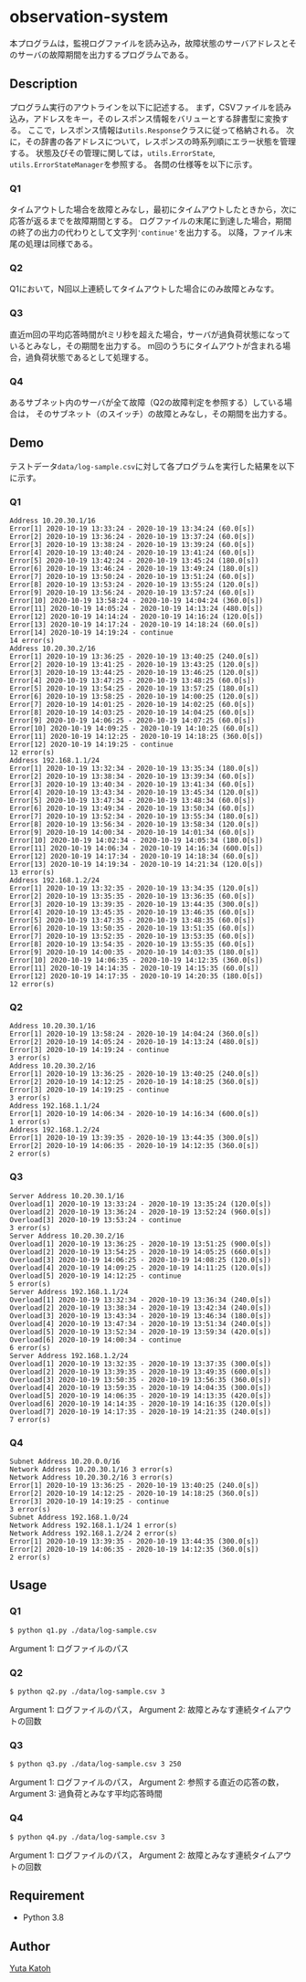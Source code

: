 # observation-system
本プログラムは，監視ログファイルを読み込み，故障状態のサーバアドレスとそのサーバの故障期間を出力するプログラムである。

## Description
プログラム実行のアウトラインを以下に記述する。
まず，CSVファイルを読み込み，アドレスをキー，そのレスポンス情報をバリューとする辞書型に変換する。
ここで，レスポンス情報は`utils.Response`クラスに従って格納される。
次に，その辞書の各アドレスについて，レスポンスの時系列順にエラー状態を管理する。
状態及びその管理に関しては，`utils.ErrorState`, `utils.ErrorStateManager`を参照する。
各問の仕様等を以下に示す。

### Q1
タイムアウトした場合を故障とみなし，最初にタイムアウトしたときから，次に応答が返るまでを故障期間とする。
ログファイルの末尾に到達した場合，期間の終了の出力の代わりとして文字列`'continue'`を出力する。
以降，ファイル末尾の処理は同様である。

### Q2
Q1において，N回以上連続してタイムアウトした場合にのみ故障とみなす。

### Q3
直近m回の平均応答時間がtミリ秒を超えた場合，サーバが過負荷状態になっているとみなし，その期間を出力する。
m回のうちにタイムアウトが含まれる場合，過負荷状態であるとして処理する。

### Q4
あるサブネット内のサーバが全て故障（Q2の故障判定を参照する）している場合は，
そのサブネット（のスイッチ）の故障とみなし，その期間を出力する。

## Demo
テストデータ`data/log-sample.csv`に対して各プログラムを実行した結果を以下に示す。

### Q1
```
Address 10.20.30.1/16
Error[1] 2020-10-19 13:33:24 - 2020-10-19 13:34:24 (60.0[s])
Error[2] 2020-10-19 13:36:24 - 2020-10-19 13:37:24 (60.0[s])
Error[3] 2020-10-19 13:38:24 - 2020-10-19 13:39:24 (60.0[s])
Error[4] 2020-10-19 13:40:24 - 2020-10-19 13:41:24 (60.0[s])
Error[5] 2020-10-19 13:42:24 - 2020-10-19 13:45:24 (180.0[s])
Error[6] 2020-10-19 13:46:24 - 2020-10-19 13:49:24 (180.0[s])
Error[7] 2020-10-19 13:50:24 - 2020-10-19 13:51:24 (60.0[s])
Error[8] 2020-10-19 13:53:24 - 2020-10-19 13:55:24 (120.0[s])
Error[9] 2020-10-19 13:56:24 - 2020-10-19 13:57:24 (60.0[s])
Error[10] 2020-10-19 13:58:24 - 2020-10-19 14:04:24 (360.0[s])
Error[11] 2020-10-19 14:05:24 - 2020-10-19 14:13:24 (480.0[s])
Error[12] 2020-10-19 14:14:24 - 2020-10-19 14:16:24 (120.0[s])
Error[13] 2020-10-19 14:17:24 - 2020-10-19 14:18:24 (60.0[s])
Error[14] 2020-10-19 14:19:24 - continue
14 error(s)
Address 10.20.30.2/16
Error[1] 2020-10-19 13:36:25 - 2020-10-19 13:40:25 (240.0[s])
Error[2] 2020-10-19 13:41:25 - 2020-10-19 13:43:25 (120.0[s])
Error[3] 2020-10-19 13:44:25 - 2020-10-19 13:46:25 (120.0[s])
Error[4] 2020-10-19 13:47:25 - 2020-10-19 13:48:25 (60.0[s])
Error[5] 2020-10-19 13:54:25 - 2020-10-19 13:57:25 (180.0[s])
Error[6] 2020-10-19 13:58:25 - 2020-10-19 14:00:25 (120.0[s])
Error[7] 2020-10-19 14:01:25 - 2020-10-19 14:02:25 (60.0[s])
Error[8] 2020-10-19 14:03:25 - 2020-10-19 14:04:25 (60.0[s])
Error[9] 2020-10-19 14:06:25 - 2020-10-19 14:07:25 (60.0[s])
Error[10] 2020-10-19 14:09:25 - 2020-10-19 14:10:25 (60.0[s])
Error[11] 2020-10-19 14:12:25 - 2020-10-19 14:18:25 (360.0[s])
Error[12] 2020-10-19 14:19:25 - continue
12 error(s)
Address 192.168.1.1/24
Error[1] 2020-10-19 13:32:34 - 2020-10-19 13:35:34 (180.0[s])
Error[2] 2020-10-19 13:38:34 - 2020-10-19 13:39:34 (60.0[s])
Error[3] 2020-10-19 13:40:34 - 2020-10-19 13:41:34 (60.0[s])
Error[4] 2020-10-19 13:43:34 - 2020-10-19 13:45:34 (120.0[s])
Error[5] 2020-10-19 13:47:34 - 2020-10-19 13:48:34 (60.0[s])
Error[6] 2020-10-19 13:49:34 - 2020-10-19 13:50:34 (60.0[s])
Error[7] 2020-10-19 13:52:34 - 2020-10-19 13:55:34 (180.0[s])
Error[8] 2020-10-19 13:56:34 - 2020-10-19 13:58:34 (120.0[s])
Error[9] 2020-10-19 14:00:34 - 2020-10-19 14:01:34 (60.0[s])
Error[10] 2020-10-19 14:02:34 - 2020-10-19 14:05:34 (180.0[s])
Error[11] 2020-10-19 14:06:34 - 2020-10-19 14:16:34 (600.0[s])
Error[12] 2020-10-19 14:17:34 - 2020-10-19 14:18:34 (60.0[s])
Error[13] 2020-10-19 14:19:34 - 2020-10-19 14:21:34 (120.0[s])
13 error(s)
Address 192.168.1.2/24
Error[1] 2020-10-19 13:32:35 - 2020-10-19 13:34:35 (120.0[s])
Error[2] 2020-10-19 13:35:35 - 2020-10-19 13:36:35 (60.0[s])
Error[3] 2020-10-19 13:39:35 - 2020-10-19 13:44:35 (300.0[s])
Error[4] 2020-10-19 13:45:35 - 2020-10-19 13:46:35 (60.0[s])
Error[5] 2020-10-19 13:47:35 - 2020-10-19 13:48:35 (60.0[s])
Error[6] 2020-10-19 13:50:35 - 2020-10-19 13:51:35 (60.0[s])
Error[7] 2020-10-19 13:52:35 - 2020-10-19 13:53:35 (60.0[s])
Error[8] 2020-10-19 13:54:35 - 2020-10-19 13:55:35 (60.0[s])
Error[9] 2020-10-19 14:00:35 - 2020-10-19 14:03:35 (180.0[s])
Error[10] 2020-10-19 14:06:35 - 2020-10-19 14:12:35 (360.0[s])
Error[11] 2020-10-19 14:14:35 - 2020-10-19 14:15:35 (60.0[s])
Error[12] 2020-10-19 14:17:35 - 2020-10-19 14:20:35 (180.0[s])
12 error(s)
```

### Q2
```
Address 10.20.30.1/16
Error[1] 2020-10-19 13:58:24 - 2020-10-19 14:04:24 (360.0[s])
Error[2] 2020-10-19 14:05:24 - 2020-10-19 14:13:24 (480.0[s])
Error[3] 2020-10-19 14:19:24 - continue
3 error(s)
Address 10.20.30.2/16
Error[1] 2020-10-19 13:36:25 - 2020-10-19 13:40:25 (240.0[s])
Error[2] 2020-10-19 14:12:25 - 2020-10-19 14:18:25 (360.0[s])
Error[3] 2020-10-19 14:19:25 - continue
3 error(s)
Address 192.168.1.1/24
Error[1] 2020-10-19 14:06:34 - 2020-10-19 14:16:34 (600.0[s])
1 error(s)
Address 192.168.1.2/24
Error[1] 2020-10-19 13:39:35 - 2020-10-19 13:44:35 (300.0[s])
Error[2] 2020-10-19 14:06:35 - 2020-10-19 14:12:35 (360.0[s])
2 error(s)
```

### Q3
```
Server Address 10.20.30.1/16
Overload[1] 2020-10-19 13:33:24 - 2020-10-19 13:35:24 (120.0[s])
Overload[2] 2020-10-19 13:36:24 - 2020-10-19 13:52:24 (960.0[s])
Overload[3] 2020-10-19 13:53:24 - continue
3 error(s)
Server Address 10.20.30.2/16
Overload[1] 2020-10-19 13:36:25 - 2020-10-19 13:51:25 (900.0[s])
Overload[2] 2020-10-19 13:54:25 - 2020-10-19 14:05:25 (660.0[s])
Overload[3] 2020-10-19 14:06:25 - 2020-10-19 14:08:25 (120.0[s])
Overload[4] 2020-10-19 14:09:25 - 2020-10-19 14:11:25 (120.0[s])
Overload[5] 2020-10-19 14:12:25 - continue
5 error(s)
Server Address 192.168.1.1/24
Overload[1] 2020-10-19 13:32:34 - 2020-10-19 13:36:34 (240.0[s])
Overload[2] 2020-10-19 13:38:34 - 2020-10-19 13:42:34 (240.0[s])
Overload[3] 2020-10-19 13:43:34 - 2020-10-19 13:46:34 (180.0[s])
Overload[4] 2020-10-19 13:47:34 - 2020-10-19 13:51:34 (240.0[s])
Overload[5] 2020-10-19 13:52:34 - 2020-10-19 13:59:34 (420.0[s])
Overload[6] 2020-10-19 14:00:34 - continue
6 error(s)
Server Address 192.168.1.2/24
Overload[1] 2020-10-19 13:32:35 - 2020-10-19 13:37:35 (300.0[s])
Overload[2] 2020-10-19 13:39:35 - 2020-10-19 13:49:35 (600.0[s])
Overload[3] 2020-10-19 13:50:35 - 2020-10-19 13:56:35 (360.0[s])
Overload[4] 2020-10-19 13:59:35 - 2020-10-19 14:04:35 (300.0[s])
Overload[5] 2020-10-19 14:06:35 - 2020-10-19 14:13:35 (420.0[s])
Overload[6] 2020-10-19 14:14:35 - 2020-10-19 14:16:35 (120.0[s])
Overload[7] 2020-10-19 14:17:35 - 2020-10-19 14:21:35 (240.0[s])
7 error(s)
```

### Q4
```
Subnet Address 10.20.0.0/16
Network Address 10.20.30.1/16 3 error(s)
Network Address 10.20.30.2/16 3 error(s)
Error[1] 2020-10-19 13:36:25 - 2020-10-19 13:40:25 (240.0[s])
Error[2] 2020-10-19 14:12:25 - 2020-10-19 14:18:25 (360.0[s])
Error[3] 2020-10-19 14:19:25 - continue
3 error(s)
Subnet Address 192.168.1.0/24
Network Address 192.168.1.1/24 1 error(s)
Network Address 192.168.1.2/24 2 error(s)
Error[1] 2020-10-19 13:39:35 - 2020-10-19 13:44:35 (300.0[s])
Error[2] 2020-10-19 14:06:35 - 2020-10-19 14:12:35 (360.0[s])
2 error(s)
```

## Usage

### Q1
```
$ python q1.py ./data/log-sample.csv
```
Argument 1: ログファイルのパス

### Q2
```
$ python q2.py ./data/log-sample.csv 3
```
Argument 1: ログファイルのパス，
Argument 2: 故障とみなす連続タイムアウトの回数

### Q3
```
$ python q3.py ./data/log-sample.csv 3 250
```
Argument 1: ログファイルのパス，
Argument 2: 参照する直近の応答の数，
Argument 3: 過負荷とみなす平均応答時間

### Q4
```
$ python q4.py ./data/log-sample.csv 3
```
Argument 1: ログファイルのパス，
Argument 2: 故障とみなす連続タイムアウトの回数

## Requirement
+ Python 3.8

## Author
[Yuta Katoh](https://github.com/yukatoh)
